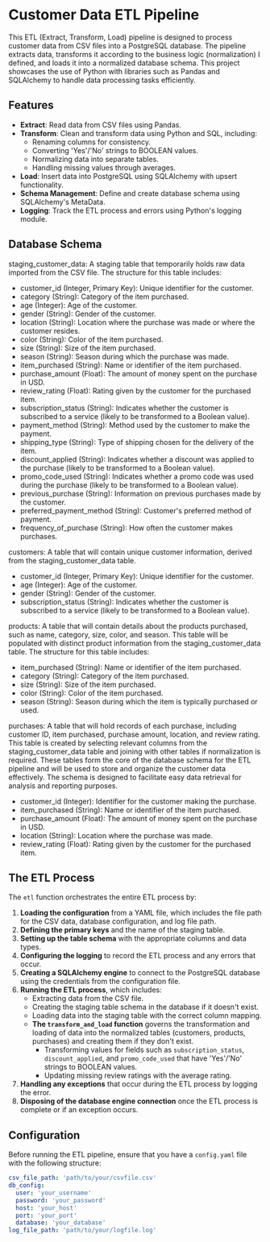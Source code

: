# Customer Data ETL Pipeline

This ETL (Extract, Transform, Load) pipeline is designed to process customer data from CSV files into a PostgreSQL database. The pipeline extracts data, transforms it according to the business logic (normalization) I defined, and loads it into a normalized database schema. This project showcases the use of Python with libraries such as Pandas and SQLAlchemy to handle data processing tasks efficiently.

## Features

- **Extract**: Read data from CSV files using Pandas.
- **Transform**: Clean and transform data using Python and SQL, including:
  - Renaming columns for consistency.
  - Converting 'Yes'/'No' strings to BOOLEAN values.
  - Normalizing data into separate tables.
  - Handling missing values through averages.
- **Load**: Insert data into PostgreSQL using SQLAlchemy with upsert functionality.
- **Schema Management**: Define and create database schema using SQLAlchemy's MetaData.
- **Logging**: Track the ETL process and errors using Python's logging module.


## Database Schema

staging_customer_data: 
A staging table that temporarily holds raw data imported from the CSV file. The structure for this table includes:
- customer_id (Integer, Primary Key): Unique identifier for the customer.
- category (String): Category of the item purchased.
- age (Integer): Age of the customer.
- gender (String): Gender of the customer.
- location (String): Location where the purchase was made or where the customer resides.
- color (String): Color of the item purchased.
- size (String): Size of the item purchased.
- season (String): Season during which the purchase was made.
- item_purchased (String): Name or identifier of the item purchased.
- purchase_amount (Float): The amount of money spent on the purchase in USD.
- review_rating (Float): Rating given by the customer for the purchased item.
- subscription_status (String): Indicates whether the customer is subscribed to a service (likely to be transformed to a Boolean value).
- payment_method (String): Method used by the customer to make the payment.
- shipping_type (String): Type of shipping chosen for the delivery of the item.
- discount_applied (String): Indicates whether a discount was applied to the purchase (likely to be transformed to a Boolean value).
- promo_code_used (String): Indicates whether a promo code was used during the purchase (likely to be transformed to a Boolean value).
- previous_purchase (String): Information on previous purchases made by the customer.
- preferred_payment_method (String): Customer's preferred method of payment.
- frequency_of_purchase (String): How often the customer makes purchases.

customers:
A table that will contain unique customer information, derived from the staging_customer_data table. 
- customer_id (Integer, Primary Key): Unique identifier for the customer.
- age (Integer): Age of the customer.
- gender (String): Gender of the customer.
- subscription_status (String): Indicates whether the customer is subscribed to a service (likely to be transformed to a Boolean value).

products:
A table that will contain details about the products purchased, such as name, category, size, color, and season. This table will be populated with distinct product information from the staging_customer_data table. The structure for this table includes:
- item_purchased (String): Name or identifier of the item purchased.
- category (String): Category of the item purchased.
- size (String): Size of the item purchased.
- color (String): Color of the item purchased.
- season (String): Season during which the item is typically purchased or used.


purchases:
A table that will hold records of each purchase, including customer ID, item purchased, purchase amount, location, and review rating. This table is created by selecting relevant columns from the staging_customer_data table and joining with other tables if normalization is required.
These tables form the core of the database schema for the ETL pipeline and will be used to store and organize the customer data effectively. The schema is designed to facilitate easy data retrieval for analysis and reporting purposes.
- customer_id (Integer): Identifier for the customer making the purchase.
- item_purchased (String): Name or identifier of the item purchased.
- purchase_amount (Float): The amount of money spent on the purchase in USD.
- location (String): Location where the purchase was made.
- review_rating (Float): Rating given by the customer for the purchased item.

## The ETL Process
The `etl` function orchestrates the entire ETL process by:
1. **Loading the configuration** from a YAML file, which includes the file path for the CSV data, database configuration, and log file path.
2. **Defining the primary keys** and the name of the staging table.
3. **Setting up the table schema** with the appropriate columns and data types.
4. **Configuring the logging** to record the ETL process and any errors that occur.
5. **Creating a SQLAlchemy engine** to connect to the PostgreSQL database using the credentials from the configuration file.
6. **Running the ETL process**, which includes:
   - Extracting data from the CSV file.
   - Creating the staging table schema in the database if it doesn't exist.
   - Loading data into the staging table with the correct column mapping.
   - **The `transform_and_load` function** governs the transformation and loading of data into the normalized tables (customers, products, purchases) and creating them if they don't exist.
     - Transforming values for fields such as `subscription_status`, `discount_applied`, and `promo_code_used` that have 'Yes'/'No' strings to BOOLEAN values.
     - Updating missing review ratings with the average rating.
7. **Handling any exceptions** that occur during the ETL process by logging the error.
8. **Disposing of the database engine connection** once the ETL process is complete or if an exception occurs.



## Configuration

Before running the ETL pipeline, ensure that you have a `config.yaml` file with the following structure:

```yaml
csv_file_path: 'path/to/your/csvfile.csv'
db_config:
  user: 'your_username'
  password: 'your_password'
  host: 'your_host'
  port: 'your_port'
  database: 'your_database'
log_file_path: 'path/to/your/logfile.log'
```
